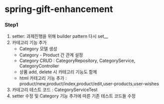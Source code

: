 # spring-gift-enhancement

### Step1

1. setter: 과제진행을 위해 builder pattern 다시 set__ 
2. 카테고리 기능 추가
    - Category 모델 생성
    - Category - Product 간 관계 설정
    - Category CRUD : CategoryRepository, CategoryService, CategoryController
    - 상품 add, delete 시 카테고리 기능도 함께
    - html 카테고리 기능 추가 : product/new,product/index,product/edit,user-products,user-wishes
3. 카테고리 테스트 코드 : CategoryServiceTest
4. setter 수정 및 Category 기능 추가에 따른 기존 테스트 코드들 수정